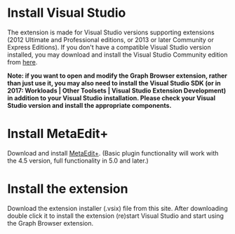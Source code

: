 # Install Visual Studio

The extension is made for Visual Studio versions supporting extensions (2012 Ultimate and Professional editions, or 2013 or later Community or Express Editions). If you don't have a compatible Visual Studio version installed, you may download and install the Visual Studio Community edition from [here](https://www.visualstudio.com/downloads/).

**Note: if you want to open and modify the Graph Browser extension, rather than just use it, you may also need to install the Visual Studio SDK (or in 2017: Workloads | Other Toolsets | Visual Studio Extension Development) in addition to your Visual Studio installation. Please check your Visual Studio version and install the appropriate components.**

# Install MetaEdit+

Download and install [MetaEdit+](http://www.metacase.com/download/). (Basic plugin functionality will work with the 4.5 version, full functionality in 5.0 and later.)

# Install the extension

Download the extension installer (.vsix) file from this site. After downloading double click it to install the extension (re)start Visual Studio and start using the Graph Browser extension.

